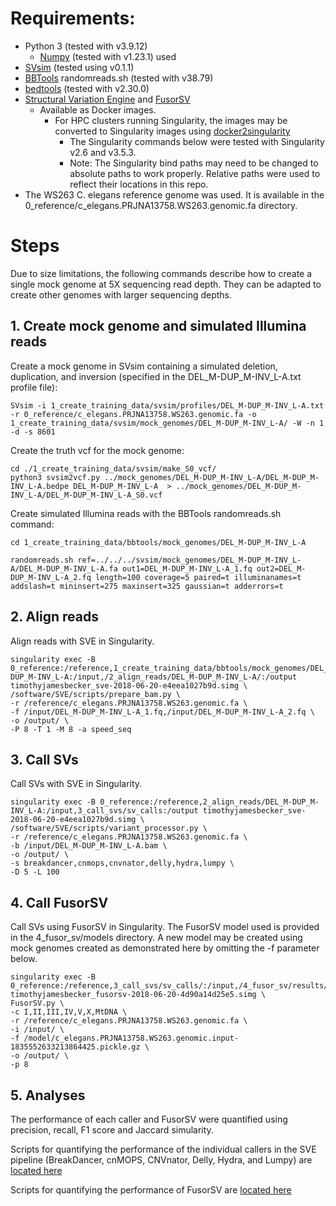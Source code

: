 # Requirements:

* Python 3 (tested with v3.9.12)
	* [Numpy](https://numpy.org/) (tested with v1.23.1) used
* [SVsim](https://github.com/GregoryFaust/SVsim) (tested using v0.1.1)
* [BBTools](sourceforge.net/projects/bbmap/) randomreads.sh (tested with v38.79)
* [bedtools](https://bedtools.readthedocs.io/en/latest/index.html) (tested with v2.30.0)
* [Structural Variation Engine](https://github.com/timothyjamesbecker/SVE) and [FusorSV](https://github.com/timothyjamesbecker/FusorSV)
	* Available as Docker images.
		* For HPC clusters running Singularity, the images may be converted to Singularity images using [docker2singularity](https://github.com/singularityhub/docker2singularity)
			* The Singularity commands below were tested with Singularity v2.6 and v3.5.3.
			* Note: The Singularity bind paths may need to be changed to absolute paths to work properly. Relative paths were used to reflect their locations in this repo.
* The WS263 C. elegans reference genome was used. It is available in the 0_reference/c_elegans.PRJNA13758.WS263.genomic.fa directory.

# Steps

Due to size limitations, the following commands describe how to create a single mock genome at 5X sequencing read depth. They can be adapted to create other genomes with larger sequencing depths.

## 1. Create mock genome and simulated Illumina reads

Create a mock genome in SVsim containing a simulated deletion, duplication, and inversion (specified in the DEL_M-DUP_M-INV_L-A.txt profile file):

```
SVsim -i 1_create_training_data/svsim/profiles/DEL_M-DUP_M-INV_L-A.txt -r 0_reference/c_elegans.PRJNA13758.WS263.genomic.fa -o 1_create_training_data/svsim/mock_genomes/DEL_M-DUP_M-INV_L-A/ -W -n 1 -d -s 8601
```

Create the truth vcf for the mock genome:

```
cd ./1_create_training_data/svsim/make_S0_vcf/
python3 svsim2vcf.py ../mock_genomes/DEL_M-DUP_M-INV_L-A/DEL_M-DUP_M-INV_L-A.bedpe DEL_M-DUP_M-INV_L-A  > ../mock_genomes/DEL_M-DUP_M-INV_L-A/DEL_M-DUP_M-INV_L-A_S0.vcf
```
Create simulated Illumina reads with the BBTools randomreads.sh command:

```
cd 1_create_training_data/bbtools/mock_genomes/DEL_M-DUP_M-INV_L-A

randomreads.sh ref=../../../svsim/mock_genomes/DEL_M-DUP_M-INV_L-A/DEL_M-DUP_M-INV_L-A.fa out1=DEL_M-DUP_M-INV_L-A_1.fq out2=DEL_M-DUP_M-INV_L-A_2.fq length=100 coverage=5 paired=t illuminanames=t addslash=t mininsert=275 maxinsert=325 gaussian=t adderrors=t
```


## 2. Align reads

Align reads with SVE in Singularity.

```
singularity exec -B 0_reference:/reference,1_create_training_data/bbtools/mock_genomes/DEL_M-DUP_M-INV_L-A:/input,/2_align_reads/DEL_M-DUP_M-INV_L-A/:/output timothyjamesbecker_sve-2018-06-20-e4eea1027b9d.simg \
/software/SVE/scripts/prepare_bam.py \
-r /reference/c_elegans.PRJNA13758.WS263.genomic.fa \
-f /input/DEL_M-DUP_M-INV_L-A_1.fq,/input/DEL_M-DUP_M-INV_L-A_2.fq \
-o /output/ \
-P 8 -T 1 -M 8 -a speed_seq
```

## 3. Call SVs

Call SVs with SVE in Singularity.

```
singularity exec -B 0_reference:/reference,2_align_reads/DEL_M-DUP_M-INV_L-A:/input,3_call_svs/sv_calls:/output timothyjamesbecker_sve-2018-06-20-e4eea1027b9d.simg \
/software/SVE/scripts/variant_processor.py \
-r /reference/c_elegans.PRJNA13758.WS263.genomic.fa \
-b /input/DEL_M-DUP_M-INV_L-A.bam \
-o /output/ \
-s breakdancer,cnmops,cnvnator,delly,hydra,lumpy \
-D 5 -L 100
```

## 4. Call FusorSV

Call SVs using FusorSV in Singularity. The FusorSV model used is provided in the 4_fusor_sv/models directory. A new model may be created using mock genomes created as demonstrated here by omitting the -f parameter below.

```
singularity exec -B 0_reference:/reference,3_call_svs/sv_calls/:/input,/4_fusor_sv/results/:/output,4_fusor_sv/models/:/model timothyjamesbecker_fusorsv-2018-06-20-4d90a14d25e5.simg \
FusorSV.py \
-c I,II,III,IV,V,X,MtDNA \
-r /reference/c_elegans.PRJNA13758.WS263.genomic.fa \
-i /input/ \
-f /model/c_elegans.PRJNA13758.WS263.genomic.input-1835552633213864425.pickle.gz \
-o /output/ \
-p 8
```

## 5. Analyses

The performance of each caller and FusorSV were quantified using precision, recall, F1 score and Jaccard simularity.

Scripts for quantifying the performance of the individual callers in the SVE pipeline (BreakDancer, cnMOPS, CNVnator, Delly, Hydra, and Lumpy) are [located here](5_analyses/sve_callers)

Scripts for quantifying the performance of FusorSV are [located here](5_analyses/fusorsv)
